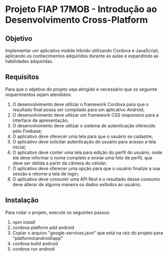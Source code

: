 # Projeto FIAP 17MOB - Introdução ao Desenvolvimento Cross-Platform



## Objetivo
Implementar um aplicativo mobile hibrido utilizando Cordova e JavaScript, aplicando os conhecimentos adquiridos durante as aulas e expandindo as habilidades adquiridas.


## Requisitos
Para que o objetivo do projeto seja atingido é necessário que os seguinte requerimentos sejam atendidos:

1. O desenvolvimento deve utilizar o framework Cordova para que o resultado final possa ser compilado para um aplicativo Android;
2. O desenvolvimento deve utilizar um framework CSS responsivo para a interface de apresentação;
3. O desenvolvimento deve utilizar o sistema de autenticação oferecido pelo Firebase;
4. O aplicativo deve oferecer uma tela para que o usuário se cadastre;
5. O aplicativo deve solicitar autenticação do usuário para acesso a tela inicial;
6. O aplicativo deve conter uma tela para edição do perfil do usuário, onde ele deve informar o nome completo e enviar uma foto de perfil, que deve ser obtida a partir da câmera do celular;
6. O aplicativo deve oferecer uma opção para que o usuário finalize a sua sessão e retorne a tela de login;
7. O aplicativo deve consumir uma API Rest e o resultado desse consumo deve alterar de alguma maneira os dados exibidos ao usuário;

## Instalação
Para rodar o projeto, execute os seguintes passos:

1. npm install
2. cordova platform add android
3. Copiar o arquivo "google-services.json" que está na raiz do projeto para "platforms\android\app"
4. cordova build android
5. cordova run android